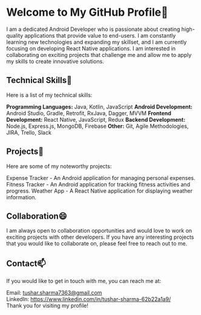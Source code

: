 <!--
**TusharSharma7363/TusharSharma7363** is a ✨ _special_ ✨ repository because its `README.md` (this file) appears on your GitHub profile.

Here are some ideas to get you started:

- 🔭 I’m currently working on ...
- 🌱 I’m currently learning ...
- 👯 I’m looking to collaborate on ...
- 🤔 I’m looking for help with ...
- 💬 Ask me about ...
- 📫 How to reach me: ...
- 😄 Pronouns: ...
- ⚡ Fun fact: ...
-->

# **Welcome to My GitHub Profile**👋
I am a dedicated Android Developer who is passionate about creating high-quality applications that provide value to end-users. I am constantly learning new technologies and expanding my skillset, and I am currently focusing on developing React Native applications. I am interested in collaborating on exciting projects that challenge me and allow me to apply my skills to create innovative solutions.

## **Technical Skills**🔭
Here is a list of my technical skills:

**Programming Languages:** Java, Kotlin, JavaScript
**Android Development:** Android Studio, Gradle, Retrofit, RxJava, Dagger, MVVM
**Frontend Development:** React Native, JavaScript, Redux
**Backend Development:** Node.js, Express.js, MongoDB, Firebase
**Other:** Git, Agile Methodologies, JIRA, Trello, Slack
## **Projects**👯
Here are some of my noteworthy projects:

Expense Tracker - An Android application for managing personal expenses.
Fitness Tracker - An Android application for tracking fitness activities and progress.
Weather App - A React Native application for displaying weather information.
## **Collaboration**😄
I am always open to collaboration opportunities and would love to work on exciting projects with other developers. If you have any interesting projects that you would like to collaborate on, please feel free to reach out to me.

## **Contact**📫
If you would like to get in touch with me, you can reach me at:

Email: tushar.sharma7363@gmail.com <br />
LinkedIn: https://www.linkedin.com/in/tushar-sharma-62b22a1a9/ <br />
Thank you for visiting my profile!
